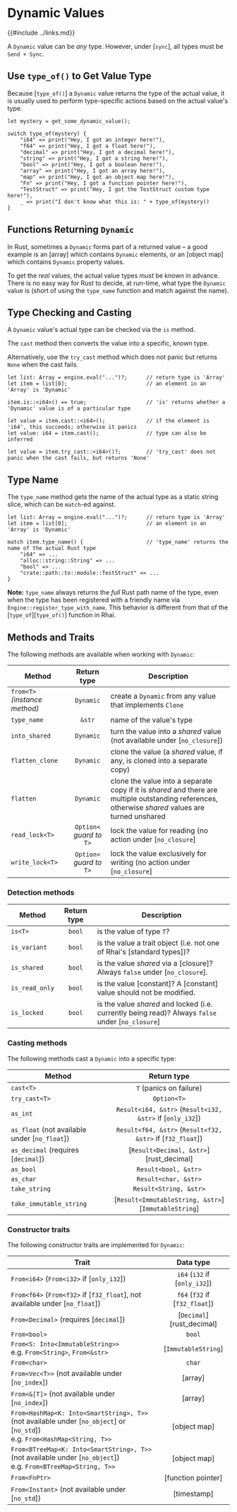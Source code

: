 Dynamic Values
==============

{{#include ../links.md}}

A `Dynamic` value can be _any_ type. However, under [`sync`], all types must be `Send + Sync`.


Use `type_of()` to Get Value Type
--------------------------------

Because [`type_of()`] a `Dynamic` value returns the type of the actual value,
it is usually used to perform type-specific actions based on the actual value's type.

```c,no_run
let mystery = get_some_dynamic_value();

switch type_of(mystery) {
    "i64" => print("Hey, I got an integer here!"),
    "f64" => print("Hey, I got a float here!"),
    "decimal" => print("Hey, I got a decimal here!"),
    "string" => print("Hey, I got a string here!"),
    "bool" => print("Hey, I got a boolean here!"),
    "array" => print("Hey, I got an array here!"),
    "map" => print("Hey, I got an object map here!"),
    "Fn" => print("Hey, I got a function pointer here!"),
    "TestStruct" => print("Hey, I got the TestStruct custom type here!"),
    _ => print("I don't know what this is: " + type_of(mystery))
}
```


Functions Returning `Dynamic`
----------------------------

In Rust, sometimes a `Dynamic` forms part of a returned value &ndash; a good example is an [array]
which contains `Dynamic` elements, or an [object map] which contains `Dynamic` property values.

To get the _real_ values, the actual value types _must_ be known in advance.
There is no easy way for Rust to decide, at run-time, what type the `Dynamic` value is
(short of using the `type_name` function and match against the name).


Type Checking and Casting
------------------------

A `Dynamic` value's actual type can be checked via the `is` method.

The `cast` method then converts the value into a specific, known type.

Alternatively, use the `try_cast` method which does not panic but returns `None` when the cast fails.

```rust,no_run
let list: Array = engine.eval("...")?;      // return type is 'Array'
let item = list[0];                         // an element in an 'Array' is 'Dynamic'

item.is::<i64>() == true;                   // 'is' returns whether a 'Dynamic' value is of a particular type

let value = item.cast::<i64>();             // if the element is 'i64', this succeeds; otherwise it panics
let value: i64 = item.cast();               // type can also be inferred

let value = item.try_cast::<i64>()?;        // 'try_cast' does not panic when the cast fails, but returns 'None'
```

Type Name
---------

The `type_name` method gets the name of the actual type as a static string slice,
which can be `match`-ed against.

```rust,no_run
let list: Array = engine.eval("...")?;      // return type is 'Array'
let item = list[0];                         // an element in an 'Array' is 'Dynamic'

match item.type_name() {                    // 'type_name' returns the name of the actual Rust type
    "i64" => ...
    "alloc::string::String" => ...
    "bool" => ...
    "crate::path::to::module::TestStruct" => ...
}
```

**Note:** `type_name` always returns the _full_ Rust path name of the type, even when the type
has been registered with a friendly name via `Engine::register_type_with_name`.  This behavior
is different from that of the [`type_of`][`type_of()`] function in Rhai.


Methods and Traits
------------------

The following methods are available when working with `Dynamic`:

| Method                        |        Return type        | Description                                                                                                                                         |
| ----------------------------- | :-----------------------: | --------------------------------------------------------------------------------------------------------------------------------------------------- |
| `from<T>` _(instance method)_ |         `Dynamic`         | create a `Dynamic` from any value that implements `Clone`                                                                                           |
| `type_name`                   |          `&str`           | name of the value's type                                                                                                                            |
| `into_shared`                 |         `Dynamic`         | turn the value into a _shared_ value (not available under [`no_closure`])                                                                           |
| `flatten_clone`               |         `Dynamic`         | clone the value (a _shared_ value, if any, is cloned into a separate copy)                                                                          |
| `flatten`                     |         `Dynamic`         | clone the value into a separate copy if it is _shared_ and there are multiple outstanding references, otherwise _shared_ values are turned unshared |
| `read_lock<T>`                | `Option<` _guard to_ `T>` | lock the value for reading (no action under [`no_closure`]                                                                                          |
| `write_lock<T>`               | `Option<` _guard to_ `T>` | lock the value exclusively for writing (no action under [`no_closure`]                                                                              |

### Detection methods

| Method         | Return type | Description                                                                                       |
| -------------- | :---------: | ------------------------------------------------------------------------------------------------- |
| `is<T>`        |   `bool`    | is the value of type `T`?                                                                         |
| `is_variant`   |   `bool`    | is the value a trait object (i.e. not one of Rhai's [standard types])?                            |
| `is_shared`    |   `bool`    | is the value _shared_ via a [closure]? Always `false` under [`no_closure`].                       |
| `is_read_only` |   `bool`    | is the value [constant]? A [constant] value should not be modified.                               |
| `is_locked`    |   `bool`    | is the value _shared_ and locked (i.e. currently being read)? Always `false` under [`no_closure`] |

### Casting methods

The following methods cast a `Dynamic` into a specific type:

| Method                                        |                        Return type                         |
| --------------------------------------------- | :--------------------------------------------------------: |
| `cast<T>`                                     |                  `T` (panics on failure)                   |
| `try_cast<T>`                                 |                        `Option<T>`                         |
| `as_int`                                      | `Result<i64, &str>` (`Result<i32, &str>` if [`only_i32`])  |
| `as_float` (not available under [`no_float`]) | `Result<f64, &str>` (`Result<f32, &str>` if [`f32_float`]) |
| `as_decimal` (requires [`decimal`])           |          [`Result<Decimal, &str>`][rust_decimal]           |
| `as_bool`                                     |                    `Result<bool, &str>`                    |
| `as_char`                                     |                    `Result<char, &str>`                    |
| `take_string`                                 |                   `Result<String, &str>`                   |
| `take_immutable_string`                       |    [`Result<ImmutableString, &str>`][`ImmutableString`]    |

### Constructor traits

The following constructor traits are implemented for `Dynamic`:

| Trait                                                                                                                          |           Data type            |
| ------------------------------------------------------------------------------------------------------------------------------ | :----------------------------: |
| `From<i64>` (`From<i32>` if [`only_i32`])                                                                                      | `i64` (`i32` if [`only_i32`])  |
| `From<f64>` (`From<f32>` if [`f32_float`], not available under [`no_float`])                                                   | `f64` (`f32` if [`f32_float`]) |
| `From<Decimal>` (requires [`decimal`])                                                                                         |   [`Decimal`][rust_decimal]    |
| `From<bool>`                                                                                                                   |             `bool`             |
| `From<S: Into<ImmutableString>>`<br/>e.g. `From<String>`, `From<&str>`                                                         |      [`ImmutableString`]       |
| `From<char>`                                                                                                                   |             `char`             |
| `From<Vec<T>>` (not available under [`no_index`])                                                                              |            [array]             |
| `From<&[T]>` (not available under [`no_index`])                                                                                |            [array]             |
| `From<HashMap<K: Into<SmartString>, T>>` (not available under [`no_object`] or [`no_std`])<br/>e.g. `From<HashMap<String, T>>` |          [object map]          |
| `From<BTreeMap<K: Into<SmartString>, T>>` (not available under [`no_object`])<br/>e.g. `From<BTreeMap<String, T>>`             |          [object map]          |
| `From<FnPtr>`                                                                                                                  |       [function pointer]       |
| `From<Instant>` (not available under [`no_std`])                                                                               |          [timestamp]           |
